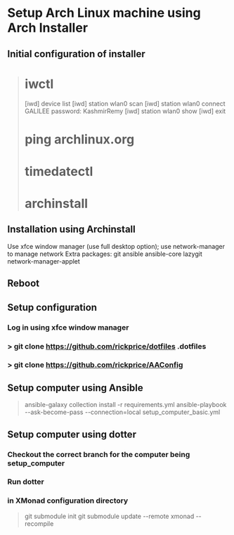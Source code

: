 # Setup Arch Linux machine using Arch Installer

## Initial configuration of installer 

> # iwctl
> \[iwd\] device list
> \[iwd\] station wlan0 scan
> \[iwd\] station wlan0 connect GALILEE
> password: KashmirRemy
> \[iwd\] station wlan0 show
> \[iwd\] exit
> # ping archlinux.org
> # timedatectl
> # archinstall

## Installation using Archinstall
Use xfce window manager (use full desktop option); use network-manager to manage network
Extra packages: git ansible ansible-core lazygit network-manager-applet

## Reboot

## Setup configuration
### Log in using xfce window manager
### > git clone https://github.com/rickprice/dotfiles .dotfiles
### > git clone https://github.com/rickprice/AAConfig

## Setup computer using Ansible
> ansible-galaxy collection install -r requirements.yml
> ansible-playbook --ask-become-pass --connection=local setup_computer_basic.yml

## Setup computer using dotter
### Checkout the correct branch for the computer being setup_computer
### Run dotter
### in XMonad configuration directory
> git submodule init
> git submodule update --remote
> xmonad --recompile
